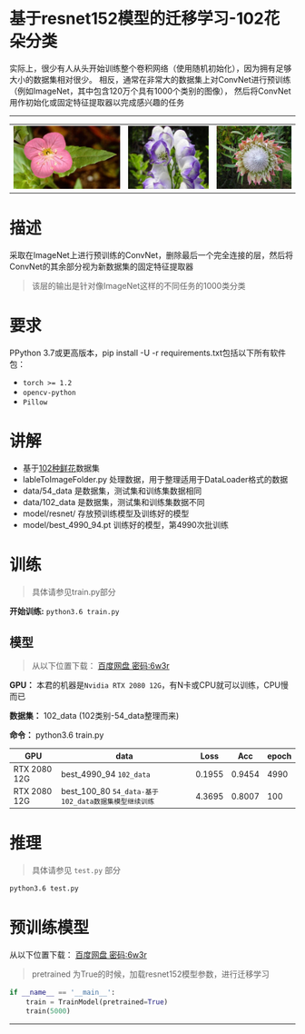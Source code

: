 # 基于resnet152模型的迁移学习-102花朵分类

实际上，很少有人从头开始训练整个卷积网络（使用随机初始化），因为拥有足够大小的数据集相对很少。
相反，通常在非常大的数据集上对ConvNet进行预训练（例如ImageNet，其中包含120万个具有1000个类别的图像），
然后将ConvNet用作初始化或固定特征提取器以完成感兴趣的任务

----

<table style="width:100%">
  <tr>
    <td>
      <img src="data/1091.jpg">
    </td>
    <td align="center">
        <img src="data/1473.jpg">
    </td>
    <td>
      <img src="data/968.jpg">
    </td>
  </tr>
</table>

# 描述

采取在ImageNet上进行预训练的ConvNet，删除最后一个完全连接的层，然后将ConvNet的其余部分视为新数据集的固定特征提取器

> 该层的输出是针对像ImageNet这样的不同任务的1000类分类

# 要求

PPython 3.7或更高版本，pip install -U -r requirements.txt包括以下所有软件包：
- `torch >= 1.2`
- `opencv-python`
- `Pillow`

# 讲解

* 基于[102种鲜花](https://god.yanxishe.com/54)数据集
* lableToImageFolder.py 处理数据，用于整理适用于DataLoader格式的数据
* data/54_data 是数据集，测试集和训练集数据相同
* data/102_data 是数据集，测试集和训练集数据不同
* model/resnet/ 存放预训练模型及训练好的模型
* model/best_4990_94.pt 训练好的模型，第4990次批训练

# 训练

> 具体请参见train.py部分

**开始训练:** `python3.6 train.py`

## 模型

> 从以下位置下载： [百度网盘 密码:6w3r](https://pan.baidu.com/s/19acqKjAfqP4yJGVbfHG13Q  )

**GPU：** 本君的机器是`Nvidia RTX 2080 12G`，有N卡或CPU就可以训练，CPU慢而已

**数据集：** 102_data (102类别-54_data整理而来)

**命令：** python3.6 train.py

GPU | data  | Loss | Acc | epoch |
--- |--- |--- |--- |--- |
| RTX 2080 12G | best_4990_94 `102_data` | 0.1955 | 0.9454 | 4990 |
| RTX 2080 12G | best_100_80 `54_data-基于102_data数据集模型继续训练` | 4.3695 | 0.8007 | 100 |

# 推理

> 具体请参见 `test.py` 部分

```bash
python3.6 test.py
```

# 预训练模型

从以下位置下载： [百度网盘 密码:6w3r](https://pan.baidu.com/s/19acqKjAfqP4yJGVbfHG13Q  )

> pretrained 为True的时候，加载resnet152模型参数，进行迁移学习

```python
if __name__ == '__main__':
    train = TrainModel(pretrained=True)
    train(5000)
```
----
